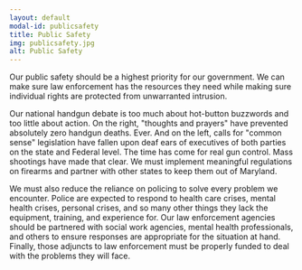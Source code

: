 ```yaml
---
layout: default
modal-id: publicsafety
title: Public Safety
img: publicsafety.jpg
alt: Public Safety
---
```

Our public safety should be a highest priority for our government.
We can make sure law enforcement has the resources they need while
making sure individual rights are protected from unwarranted
intrusion.

Our national handgun debate is too much about hot-button buzzwords
and too little about action. On the right, "thoughts and prayers"
have prevented absolutely zero handgun deaths. Ever. And on the
left, calls for "common sense" legislation have fallen upon deaf
ears of executives of both parties on the state and Federal level.
The time has come for real gun control.  Mass shootings have made
that clear.  We must implement meaningful regulations on firearms
and partner with other states to keep them out of Maryland.

We must also reduce the reliance on policing to solve every problem
we encounter.  Police are expected to respond to health care crises,
mental health crises, personal crises, and so many other things
they lack the equipment, training, and experience for.  Our law
enforcement agencies should be partnered with social work agencies,
mental health professionals, and others to ensure responses are
appropriate for the situation at hand.  Finally, those adjuncts to
law enforcement must be properly funded to deal with the problems
they will face.
